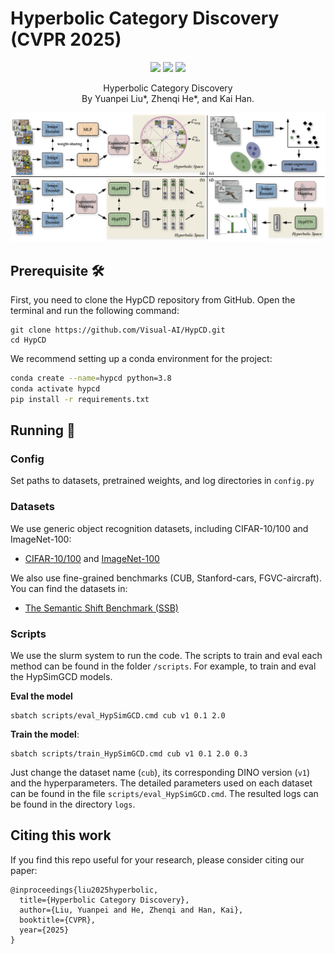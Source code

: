 #  Hyperbolic Category Discovery (CVPR 2025)


<p align="center">
    <a href="https://arxiv.org/abs/2504.06120"><img src="https://img.shields.io/badge/arXiv-2504.06120-b31b1b"></a>
    <a href="https://visual-ai.github.io/hypcd/"><img src="https://img.shields.io/badge/Project-Website-blue"></a>
    <a href="#jump"><img src="https://img.shields.io/badge/Citation-8A2BE2"></a>
</p>
<p align="center">
	Hyperbolic Category Discovery <br>
  By
  Yuanpei Liu*, 
  Zhenqi He*, and 
  Kai Han.
</p>

![teaser](assets/method.png)

## Prerequisite 🛠️

First, you need to clone the HypCD repository from GitHub. Open the terminal and run the following command:

```
git clone https://github.com/Visual-AI/HypCD.git
cd HypCD
```

We recommend setting up a conda environment for the project:

```bash
conda create --name=hypcd python=3.8
conda activate hypcd
pip install -r requirements.txt
```

## Running 🏃
### Config

Set paths to datasets, pretrained weights, and log directories in ``config.py``


### Datasets

We use generic object recognition datasets, including CIFAR-10/100 and ImageNet-100:

* [CIFAR-10/100](https://pytorch.org/vision/stable/datasets.html) and [ImageNet-100](https://image-net.org/download.php)

We also use fine-grained benchmarks (CUB, Stanford-cars, FGVC-aircraft). You can find the datasets in:

* [The Semantic Shift Benchmark (SSB)](https://github.com/sgvaze/osr_closed_set_all_you_need#ssb)


### Scripts
We use the slurm system to run the code. The scripts to train and eval each method can be found in the folder `/scripts`. For example, to train and eval the HypSimGCD models.

**Eval the model**
```
sbatch scripts/eval_HypSimGCD.cmd cub v1 0.1 2.0
```

**Train the model**:

```
sbatch scripts/train_HypSimGCD.cmd cub v1 0.1 2.0 0.3
```
Just change the dataset name (``cub``), its corresponding DINO version (``v1``) and the hyperparameters. The detailed parameters used on each dataset can be found in the file ``scripts/eval_HypSimGCD.cmd``. The resulted logs can be found in the directory ``logs``.



## Citing this work
<span id="jump"></span>
If you find this repo useful for your research, please consider citing our paper:

```
@inproceedings{liu2025hyperbolic,
  title={Hyperbolic Category Discovery},
  author={Liu, Yuanpei and He, Zhenqi and Han, Kai},
  booktitle={CVPR},
  year={2025}
}
```